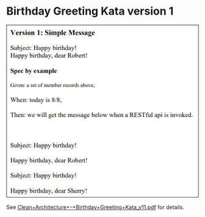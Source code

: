 # Birthday Greeting Kata version 1
![img.png](img.png)

See [Clean+Architecture+-+Birthday+Greeting+Kata_v11.pdf](Clean+Architecture+-+Birthday+Greeting+Kata_v11.pdf) for details.
